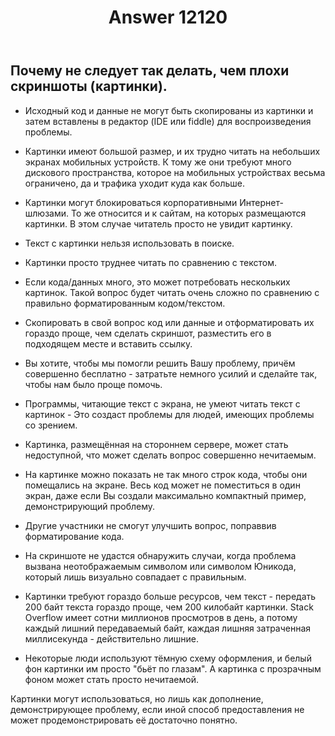 ﻿---
title: "Answer 12120"
se.owner.user_id: 229437
se.owner.display_name: "Akina"
se.owner.link: "https://ru.meta.stackoverflow.com/users/229437/akina"
se.answer_id: 12120
se.question_id: 12119
se.post_type: answer
se.is_accepted: False
---
<h2>Почему не следует так делать, чем плохи скриншоты (картинки).</h2>
<ul>
<li><p>Исходный код и данные не могут быть скопированы из картинки и затем вставлены в редактор (IDE или fiddle) для воспроизведения проблемы.</p>
</li>
<li><p>Картинки имеют большой размер, и их трудно читать на небольших экранах мобильных устройств. К тому же они требуют много дискового пространства, которое на мобильных устройствах весьма ограничено, да и трафика уходит куда как больше.</p>
</li>
<li><p>Картинки могут блокироваться корпоративными Интернет-шлюзами. То же относится и к сайтам, на которых размещаются картинки. В этом случае читатель просто не увидит картинку.</p>
</li>
<li><p>Текст с картинки нельзя использовать в поиске.</p>
</li>
<li><p>Картинки просто труднее читать по сравнению с текстом.</p>
</li>
<li><p>Если кода/данных много, это может потребовать нескольких картинок. Такой вопрос будет читать очень сложно по сравнению с правильно форматированным кодом/текстом.</p>
</li>
<li><p>Скопировать в свой вопрос код или данные и отформатировать их гораздо проще, чем сделать скриншот, разместить его в подходящем месте и вставить ссылку.</p>
</li>
<li><p>Вы хотите, чтобы мы помогли решить Вашу проблему, причём совершенно бесплатно - затратьте немного усилий и сделайте так, чтобы нам было проще помочь.</p>
</li>
<li><p>Программы, читающие текст с экрана, не умеют читать текст с картинок - Это создаст проблемы для людей, имеющих проблемы со зрением.</p>
</li>
<li><p>Картинка, размещённая на стороннем сервере, может стать недоступной, что может сделать вопрос совершенно нечитаемым.</p>
</li>
<li><p>На картинке можно показать не так много строк кода, чтобы они помещались на экране. Весь код может не поместиться в один экран, даже если Вы создали максимально компактный пример, демонстрирующий проблему.</p>
</li>
<li><p>Другие участники не смогут улучшить вопрос, поправвив форматирование кода.</p>
</li>
<li><p>На скриншоте не удастся обнаружить случаи, когда проблема вызвана неотображаемым символом или символом Юникода, который лишь визуально совпадает с правильным.</p>
</li>
<li><p>Картинки требуют гораздо больше ресурсов, чем текст - передать 200 байт текста гораздо проще, чем 200 килобайт картинки. Stack Overflow имеет сотни миллионов просмотров в день, а потому каждый лишний передаваемый байт, каждая лишняя затраченная миллисекунда - действительно лишние.</p>
</li>
<li><p>Некоторые люди используют тёмную схему оформления, и белый фон картинки им просто &quot;бьёт по глазам&quot;. А картинка с прозрачным фоном может стать просто нечитаемой.</p>
</li>
</ul>
<p>Картинки могут использоваться, но лишь как дополнение, демонстрирующее проблему, если иной способ предоставления не может продемонстрировать её достаточно понятно.</p>

